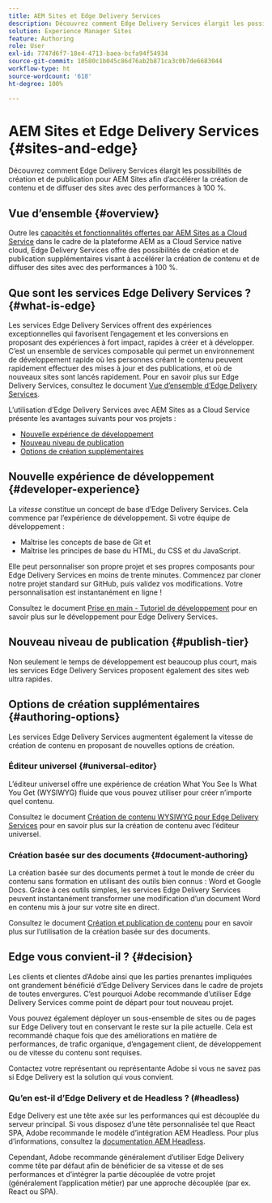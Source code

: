 ```yaml
---
title: AEM Sites et Edge Delivery Services
description: Découvrez comment Edge Delivery Services élargit les possibilités de création et de publication pour AEM Sites afin d’accélérer la création de contenu et de diffuser des sites avec des performances à 100 %.
solution: Experience Manager Sites
feature: Authoring
role: User
exl-id: 7747d6f7-18e4-4713-baea-bcfa94f54934
source-git-commit: 10580c1b045c86d76ab2b871ca3c0b7de6683044
workflow-type: ht
source-wordcount: '618'
ht-degree: 100%

---
```


# AEM Sites et Edge Delivery Services {#sites-and-edge}

Découvrez comment Edge Delivery Services élargit les possibilités de création et de publication pour AEM Sites afin d’accélérer la création de contenu et de diffuser des sites avec des performances à 100 %.

## Vue d’ensemble {#overview}

Outre les [capacités et fonctionnalités offertes par AEM Sites as a Cloud Service](/help/sites-cloud/sites-cloud-changes.md) dans le cadre de la plateforme AEM as a Cloud Service native cloud, Edge Delivery Services offre des possibilités de création et de publication supplémentaires visant à accélérer la création de contenu et de diffuser des sites avec des performances à 100 %.

## Que sont les services Edge Delivery Services ? {#what-is-edge}

Les services Edge Delivery Services offrent des expériences exceptionnelles qui favorisent l’engagement et les conversions en proposant des expériences à fort impact, rapides à créer et à développer. C’est un ensemble de services composable qui permet un environnement de développement rapide où les personnes créant le contenu peuvent rapidement effectuer des mises à jour et des publications, et où de nouveaux sites sont lancés rapidement. Pour en savoir plus sur Edge Delivery Services, consultez le document [Vue d’ensemble d’Edge Delivery Services](/help/edge/overview.md).

L’utilisation d’Edge Delivery Services avec AEM Sites as a Cloud Service présente les avantages suivants pour vos projets :

* [Nouvelle expérience de développement](#developer-experience)
* [Nouveau niveau de publication](#publish-tier)
* [Options de création supplémentaires](#authoring-options)

## Nouvelle expérience de développement {#developer-experience}

La *vitesse* constitue un concept de base d’Edge Delivery Services. Cela commence par l’expérience de développement. Si votre équipe de développement :

* Maîtrise les concepts de base de Git et
* Maîtrise les principes de base du HTML, du CSS et du JavaScript.

Elle peut personnaliser son propre projet et ses propres composants pour Edge Delivery Services en moins de trente minutes. Commencez par cloner notre projet standard sur GitHub, puis validez vos modifications. Votre personnalisation est instantanément en ligne !

Consultez le document [Prise en main - Tutoriel de développement](https://www.aem.live/developer/tutorial) pour en savoir plus sur le développement pour Edge Delivery Services.

## Nouveau niveau de publication {#publish-tier}

Non seulement le temps de développement est beaucoup plus court, mais les services Edge Delivery Services proposent également des sites web ultra rapides.

## Options de création supplémentaires {#authoring-options}

Les services Edge Delivery Services augmentent également la vitesse de création de contenu en proposant de nouvelles options de création.

### Éditeur universel {#universal-editor}

L’éditeur universel offre une expérience de création What You See Is What You Get (WYSIWYG) fluide que vous pouvez utiliser pour créer n’importe quel contenu.

Consultez le document [Création de contenu WYSIWYG pour Edge Delivery Services](/help/edge/wysiwyg-authoring/authoring.md) pour en savoir plus sur la création de contenu avec l’éditeur universel.

### Création basée sur des documents {#document-authoring}

La création basée sur des documents permet à tout le monde de créer du contenu sans formation en utilisant des outils bien connus : Word et Google Docs. Grâce à ces outils simples, les services Edge Delivery Services peuvent instantanément transformer une modification d’un document Word en contenu mis à jour sur votre site en direct.

Consultez le document [Création et publication de contenu](https://www.aem.live/docs/authoring) pour en savoir plus sur l’utilisation de la création basée sur des documents.

## Edge vous convient-il ? {#decision}

Les clients et clientes d’Adobe ainsi que les parties prenantes impliquées ont grandement bénéficié d’Edge Delivery Services dans le cadre de projets de toutes envergures. C’est pourquoi Adobe recommande d’utiliser Edge Delivery Services comme point de départ pour tout nouveau projet.

Vous pouvez également déployer un sous-ensemble de sites ou de pages sur Edge Delivery tout en conservant le reste sur la pile actuelle. Cela est recommandé chaque fois que des améliorations en matière de performances, de trafic organique, d’engagement client, de développement ou de vitesse du contenu sont requises.

Contactez votre représentant ou représentante Adobe si vous ne savez pas si Edge Delivery est la solution qui vous convient.

### Qu’en est-il d’Edge Delivery et de Headless ? (#headless)

Edge Delivery est une tête axée sur les performances qui est découplée du serveur principal. Si vous disposez d’une tête personnalisée tel que React SPA, Adobe recommande le modèle d’intégration AEM Headless. Pour plus d’informations, consultez la [documentation AEM Headless](/help/headless/introduction.md).

Cependant, Adobe recommande généralement d’utiliser Edge Delivery comme tête par défaut afin de bénéficier de sa vitesse et de ses performances et d’intégrer la partie découplée de votre projet (généralement l’application métier) par une approche découplée (par ex. React ou SPA).
